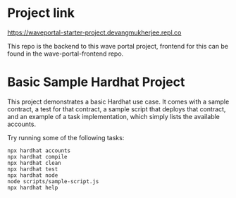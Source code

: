 # Project link 

https://waveportal-starter-project.devangmukherjee.repl.co

This repo is the backend to this wave portal project, frontend for this can be found in the wave-portal-frontend repo.

# Basic Sample Hardhat Project

This project demonstrates a basic Hardhat use case. It comes with a sample contract, a test for that contract, a sample script that deploys that contract, and an example of a task implementation, which simply lists the available accounts.

Try running some of the following tasks:

```shell
npx hardhat accounts
npx hardhat compile
npx hardhat clean
npx hardhat test
npx hardhat node
node scripts/sample-script.js
npx hardhat help
```
